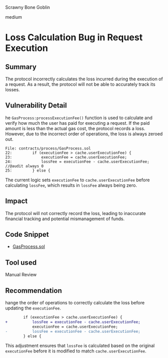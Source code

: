 Scrawny Bone Goblin

medium

# Loss Calculation Bug in Request Execution

## Summary

The protocol incorrectly calculates the loss incurred during the execution of a request. As a result, the protocol will not be able to accurately track its losses.

## Vulnerability Detail

he `GasProcess:processExecutionFee()` function is used to calculate and verify how much the user has paid for executing a request. If the paid amount is less than the actual gas cost, the protocol records a loss. However, due to the incorrect order of operations, the loss is always zeroed out.

```solidity
File: contracts/process/GasProcess.sol
22:         if (executionFee > cache.userExecutionFee) {
23:             executionFee = cache.userExecutionFee;
24:             lossFee = executionFee - cache.userExecutionFee; //@audit always 0
25:         } else {
```

The current logic sets `executionFee` to `cache.userExecutionFee` before calculating `lossFee`, which results in `lossFee` always being zero.

## Impact

The protocol will not correctly record the loss, leading to inaccurate financial tracking and potential mismanagement of funds.

## Code Snippet

- [GasProcess.sol](https://github.com/sherlock-audit/2024-05-elfi-protocol/blob/8a1a01804a7de7f73a04d794bf6b8104528681ad/elfi-perp-contracts/contracts/process/GasProcess.sol#L22-L25)

## Tool used

Manual Review

## Recommendation

hange the order of operations to correctly calculate the loss before updating the `executionFee`.

```diff
        if (executionFee > cache.userExecutionFee) {
+           lossFee = executionFee - cache.userExecutionFee;
            executionFee = cache.userExecutionFee;
-           lossFee = executionFee - cache.userExecutionFee;
        } else {
```

This adjustment ensures that `lossFee` is calculated based on the original `executionFee` before it is modified to match `cache.userExecutionFee`.
